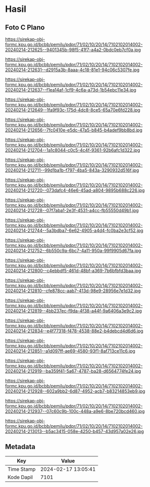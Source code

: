 # Hasil

## Foto C Plano

https://sirekap-obj-formc.kpu.go.id/bcbb/pemilu/pdpr/71/02/10/20/14/7102102014002-20240214-212625--9401345b-98f5-41f7-a4a2-0bdc0eb7cf0a.jpg

https://sirekap-obj-formc.kpu.go.id/bcbb/pemilu/pdpr/71/02/10/20/14/7102102014002-20240214-212631--d2915a3b-8aaa-4c18-81e1-94c06c5307fe.jpg

https://sirekap-obj-formc.kpu.go.id/bcbb/pemilu/pdpr/71/02/10/20/14/7102102014002-20240214-212637--f1ea14af-1cf9-4c6a-a73d-1b54ebc11e34.jpg

https://sirekap-obj-formc.kpu.go.id/bcbb/pemilu/pdpr/71/02/10/20/14/7102102014002-20240214-212649--1fa9f93c-175d-4dc8-8ce5-65a70e6fd228.jpg

https://sirekap-obj-formc.kpu.go.id/bcbb/pemilu/pdpr/71/02/10/20/14/7102102014002-20240214-212656--7fc0410e-e5dc-47a5-b845-b4adef9bb8bd.jpg

https://sirekap-obj-formc.kpu.go.id/bcbb/pemilu/pdpr/71/02/10/20/14/7102102014002-20240214-212704--1a1c8044-c0c5-4c4f-9361-92b6afc1d322.jpg

https://sirekap-obj-formc.kpu.go.id/bcbb/pemilu/pdpr/71/02/10/20/14/7102102014002-20240214-212711--99d1ba1b-f797-4ba5-843a-3290932d516f.jpg

https://sirekap-obj-formc.kpu.go.id/bcbb/pemilu/pdpr/71/02/10/20/14/7102102014002-20240214-212720--073dafc4-46e6-45ad-a804-9895b688c226.jpg

https://sirekap-obj-formc.kpu.go.id/bcbb/pemilu/pdpr/71/02/10/20/14/7102102014002-20240214-212728--07f7aba1-2e3f-4531-a4cc-fb55550d49b1.jpg

https://sirekap-obj-formc.kpu.go.id/bcbb/pemilu/pdpr/71/02/10/20/14/7102102014002-20240214-212744--5a3bdba7-6e62-4905-a4d4-fc0ba2e3cf52.jpg

https://sirekap-obj-formc.kpu.go.id/bcbb/pemilu/pdpr/71/02/10/20/14/7102102014002-20240214-212752--6b550c9a-6bc7-4a11-950a-99f9905d67fa.jpg

https://sirekap-obj-formc.kpu.go.id/bcbb/pemilu/pdpr/71/02/10/20/14/7102102014002-20240214-212800--c4ebbdf5-461d-48bf-a369-7b6bfbfd3baa.jpg

https://sirekap-obj-formc.kpu.go.id/bcbb/pemilu/pdpr/71/02/10/20/14/7102102014002-20240214-212810--cfe878cc-aab7-413d-98e9-28956e7e1d32.jpg

https://sirekap-obj-formc.kpu.go.id/bcbb/pemilu/pdpr/71/02/10/20/14/7102102014002-20240214-212819--4bb237ec-f9da-4f38-a44f-9a6406a3e9c2.jpg

https://sirekap-obj-formc.kpu.go.id/bcbb/pemilu/pdpr/71/02/10/20/14/7102102014002-20240214-212834--e4f77318-f478-4538-88e2-b4debcd4d6d6.jpg

https://sirekap-obj-formc.kpu.go.id/bcbb/pemilu/pdpr/71/02/10/20/14/7102102014002-20240214-212851--a1d097ff-ae69-4580-93f1-8af713ce11c6.jpg

https://sirekap-obj-formc.kpu.go.id/bcbb/pemilu/pdpr/71/02/10/20/14/7102102014002-20240214-212919--ba359f41-5a67-4787-ba28-d6564774fe24.jpg

https://sirekap-obj-formc.kpu.go.id/bcbb/pemilu/pdpr/71/02/10/20/14/7102102014002-20240214-212928--602a9bb2-6d87-4952-acb7-b83214853eb9.jpg

https://sirekap-obj-formc.kpu.go.id/bcbb/pemilu/pdpr/71/02/10/20/14/7102102014002-20240214-212937--07c60c9b-100c-448a-a9e6-8be720bcd460.jpg

https://sirekap-obj-formc.kpu.go.id/bcbb/pemilu/pdpr/71/02/10/20/14/7102102014002-20240214-213013--b5ac3415-058e-4250-b457-43d957a02e26.jpg


## Metadata

| Key        | Value               |
| ---------- | ------------------- |
| Time Stamp | 2024-02-17 13:05:41 |
| Kode Dapil | 7101                |



